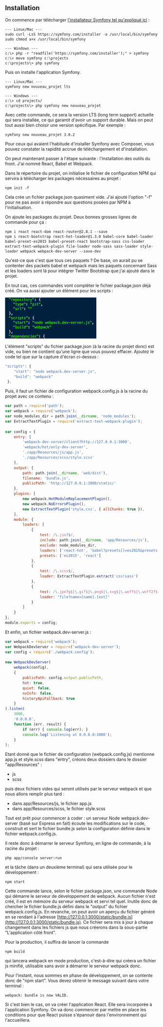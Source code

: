 ## Installation

On commence par télécharger [l'installateur Symfony tel qu'expliqué ici](http://symfony.com/doc/current/book/installation.html) :

```
--- Linux/Mac ---
sudo curl -LsS https://symfony.com/installer -o /usr/local/bin/symfony
sudo chmod a+x /usr/local/bin/symfony
```

```
--- Windows ---
c:\> php -r "readfile('https://symfony.com/installer');" > symfony
c:\> move symfony c:\projects
c:\projects\> php symfony
```

Puis on installe l'application Symfony.

```
--- Linux/Mac ---
symfony new nouveau_projet lts
```

```
--- Windows ---
c:\> cd projects/
c:\projects\> php symfony new nouveau_projet
```

Avec cette commande, ce sera la version LTS \(long term support\) actuelle qui sera installée, ce qui garantit d'avoir un support durable. Mais on peut tout aussi bien choisir une version spécifique. Par exemple :

```
symfony new nouveau_projet 3.0.2
```

Pour ceux qui avaient l'habitude d'installer Symfony avec Composer, vous pouvez constater la rapidité accrue de téléchargement et d'installation.

On peut maintenant passer à l'étape suivante : l'installation des outils du front. J'ai nommé React, Babel et Webpack.

Dans le répertoire du projet, on initialise le fichier de configuration NPM qui servira à télécharger les packages nécessaires au projet :

```
npm init -f
```

Cela crée un fichier package.json quasiment vide. J'ai ajouté l'option "-f" pour ne pas avoir à répondre aux questions posées par NPM à l'initialisation.

On ajoute les packages du projet. Deux bonnes grosses lignes de commande pour ça :

```
npm i react react-dom react-router@2.8.1 --save
npm i react-bootstrap react-hot-loader@1.3.0 babel-core babel-loader babel-preset-es2015 babel-preset-react bootstrap-sass css-loader extract-text-webpack-plugin file-loader node-sass sass-loader style-loader webpack webpack-dev-server --save-dev
```

Qu'est-ce que c'est que tous ces paquets ? De base, on aurait pu se contenter des packets babel et webpack mais les paquets concernant Sass et les loaders sont là pour intégrer Twitter Bootstrap que j'ai ajouté dans le projet.

En tout cas, ces commandes vont compléter le fichier package.json déjà créé. On va aussi ajouter un élément pour les scripts :

![](../assets/package_json.png)

L'élément "scripts" du fichier package.json (à la racine du projet donc) est vide, ou bien ne contient qu'une ligne que vous pouvez effacer. Ajoutez le code tel que sur la capture d'écran ci-dessus :

```js
"scripts": {
    "start": "node webpack.dev-server.js",
    "build": "webpack"
 },
```

Puis, il faut un fichier de configuration webpack.config.js à la racine du projet avec ce contenu :

```js
var path = require('path');
var webpack = require('webpack');
var node_modules_dir = path.join(__dirname, 'node_modules');
var ExtractTextPlugin = require('extract-text-webpack-plugin');

var config = {
    entry: [
        'webpack-dev-server/client?http://127.0.0.1:3000',
        'webpack/hot/only-dev-server',
        './app/Resources/js/app.js',
        './app/Resources/scss/style.scss'
    ],
    output: {
        path: path.join(__dirname, 'web/dist'),
        filename: 'bundle.js',
        publicPath: 'http://127.0.0.1:3000/static/'
    },
    plugins: [
        new webpack.HotModuleReplacementPlugin(),
        new webpack.NoErrorsPlugin(),
        new ExtractTextPlugin('style.css', { allChunks: true }),
    ],
    module: {
        loaders: [
            {
                test: /\.jsx?$/,
                include: path.join(__dirname, 'app/Resources/js'),
                exclude: node_modules_dir,
                loaders: ['react-hot', 'babel?presets[]=es2015&presets[]=react'],
                presets: ['es2015', 'react']
            },
            {
                test: /\.scss$/,
                loader: ExtractTextPlugin.extract('css!sass')
            },
            {
                test: /\.jpe?g$|\.gif$|\.png$|\.svg$|\.woff$|\.woff2?$|\.ttf$|\.eot$|\.svg$/,
                loader: "file?name=[name].[ext]"
            }
        ]
    }
};
module.exports = config;
```

Et enfin, un fichier webpack.dev-server.js :

```js
var webpack = require('webpack');
var WebpackDevServer = require('webpack-dev-server');
var config = require('./webpack.config');

new WebpackDevServer(
    webpack(config),
    {
        publicPath: config.output.publicPath,
        hot: true,
        quiet: false,
        noInfo: false,
        historyApiFallback: true
    }
).listen(
    3000,
    '0.0.0.0',
    function (err, result) {
        if (err) { console.log(err); }
        console.log('Listening at 0.0.0.0:3000');
    }
);
```

Etant donné que le fichier de configuration \(webpack.config.js\) mentionne app.js et style.scss dans "entry", créons deux dossiers dans le dossier "app/Resources" :

* js 
* scss

puis deux fichiers vides qui seront utilisés par le serveur webpack et que nous allons remplir plus tard :

* dans app/Resources/js, le fichier app.js
* dans app/Resources/scss, le fichier style.scss

Tout est prêt pour commencer à coder : un serveur Node webpack.dev-server \(basé sur Express en fait\) écoute les modifications sur le code, construit et sert le fichier bundle.js selon la configuration définie dans le fichier webpack.config.js.

Il reste donc à démarrer le serveur Symfony, en ligne de commande, à la racine du projet :

```
php app/console server:run
```

et la tâche \(dans un deuxième terminal\) qui sera utilisée pour le développement :

```
npm start
```

Cette commande lance, selon le fichier package.json, une commande Node qui démarre le serveur de développement de webpack. Aucun fichier n'est créé, il est en mémoire du serveur webpack et servi tel quel. Inutile donc de chercher le fichier bundle.js défini dans le "output" du fichier webpack.config.js. En revanche, on peut avoir un aperçu du fichier généré en se rendant à l'adresse [http://127.0.0.1:3000/static/bundle.js](http://127.0.0.1:3000/static/bundle.js). Ce fichier sera mis à jour à chaque changement dans les fichiers js que nous créerons dans la sous-partie "L'application côté front".

Pour la production, il suffira de lancer la commande

```
npm build
```

qui lancera webpack en mode production, c'est-à-dire qui créera un fichier js minifié, utilisable sans avoir à démarrer le serveur webpack donc.

Pour l'instant, nous sommes en phase de développement, on se contente donc de "npm start". Vous devez obtenir le message suivant dans votre terminal :

```
webpack: bundle is now VALID.
```

Si c'est bien le cas, on va créer l'application React. Elle sera incorporée à l'application Symfony. On va donc commencer par mettre en place les conditions pour que React puisse s'épanouir dans l'environnement qui l'accueillera.

